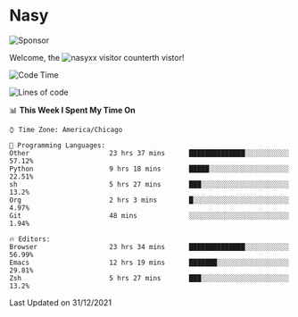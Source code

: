 # Nasy

<!--
<p align="center">
<img height="200" src="https://github-readme-stats.vercel.app/api?username=nasyxx&count_private=true&show_icons=true&theme=dracula&include_all_commits=true"/>
<img height="200" src="https://github-readme-stats.vercel.app/api/top-langs/?username=nasyxx&theme=dracula&hide=html,jupyter+notebook&count_private=true&show_icons=true"/>
</p>

  
----------------
-->

![Sponsor](https://img.shields.io/static/v1.svg?label=Sponsor&message=%E2%9D%A4&logo=GitHub&style=flat&color=pink)
 
Welcome, the ![nasyxx visitor counter](https://count.getloli.com/get/@nasyxx?theme=rule34)th vistor!
 
<!--START_SECTION:waka-->
![Code Time](http://img.shields.io/badge/Code%20Time-1%2C652%20hrs%2031%20mins-blue)

![Lines of code](https://img.shields.io/badge/From%20Hello%20World%20I%27ve%20Written-5%20Million%20lines%20of%20code-blue)

📊 **This Week I Spent My Time On** 

```text
⌚︎ Time Zone: America/Chicago

💬 Programming Languages: 
Other                    23 hrs 37 mins      ██████████████░░░░░░░░░░░   57.12% 
Python                   9 hrs 18 mins       █████░░░░░░░░░░░░░░░░░░░░   22.51% 
sh                       5 hrs 27 mins       ███░░░░░░░░░░░░░░░░░░░░░░   13.2% 
Org                      2 hrs 3 mins        █░░░░░░░░░░░░░░░░░░░░░░░░   4.97% 
Git                      48 mins             ░░░░░░░░░░░░░░░░░░░░░░░░░   1.94%

🔥 Editors: 
Browser                  23 hrs 34 mins      ██████████████░░░░░░░░░░░   56.99% 
Emacs                    12 hrs 19 mins      ███████░░░░░░░░░░░░░░░░░░   29.81% 
Zsh                      5 hrs 27 mins       ███░░░░░░░░░░░░░░░░░░░░░░   13.2%

```


 Last Updated on 31/12/2021
<!--END_SECTION:waka-->

<!-- ![visitors](https://visitor-badge.laobi.icu/badge?page_id=nasyxx.nasyxx) -->
